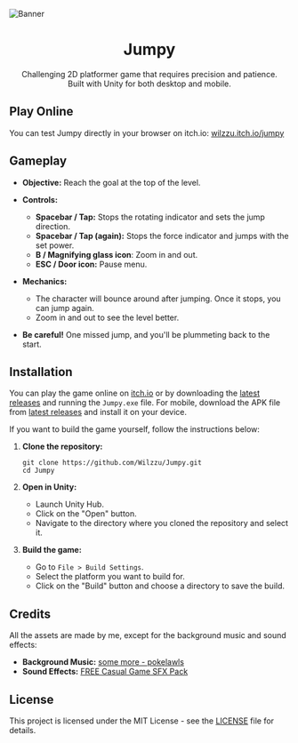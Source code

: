 ![Banner](https://i.imgur.com/svzuod5.png)

<h1 align="center">Jumpy</h1>

<p align="center">Challenging 2D platformer game that requires precision and patience.</br>Built with Unity for both desktop and mobile.</p>

## Play Online

You can test Jumpy directly in your browser on itch.io: [wilzzu.itch.io/jumpy](https://wilzzu.itch.io/jumpy)

## Gameplay

- **Objective:** Reach the goal at the top of the level.
- **Controls:**
  - **Spacebar / Tap:** Stops the rotating indicator and sets the jump direction.
  - **Spacebar / Tap (again):** Stops the force indicator and jumps with the set power.
  - **B / Magnifying glass icon**: Zoom in and out.
  - **ESC / Door icon:** Pause menu.
- **Mechanics:**

  - The character will bounce around after jumping. Once it stops, you can jump again.
  - Zoom in and out to see the level better.

- **Be careful!** One missed jump, and you'll be plummeting back to the start.

## Installation

You can play the game online on [itch.io](https://wilzzu.itch.io/jumpy) or by downloading the [latest releases](https://github.com/Wilzzu/jumpy/releases/latest) and running the `Jumpy.exe` file. For mobile, download the APK file from [latest releases](https://github.com/Wilzzu/jumpy/releases/latest) and install it on your device.

If you want to build the game yourself, follow the instructions below:

1. **Clone the repository:**

   ```
   git clone https://github.com/Wilzzu/Jumpy.git
   cd Jumpy
   ```

2. **Open in Unity:**

   - Launch Unity Hub.
   - Click on the "Open" button.
   - Navigate to the directory where you cloned the repository and select it.

3. **Build the game:**

   - Go to `File > Build Settings`.
   - Select the platform you want to build for.
   - Click on the "Build" button and choose a directory to save the build.

## Credits

All the assets are made by me, except for the background music and sound effects:

- **Background Music:** [some more - pokelawls](https://soundcloud.com/pokelawls/some-more)
- **Sound Effects:** [FREE Casual Game SFX Pack](https://assetstore.unity.com/packages/audio/sound-fx/free-casual-game-sfx-pack-54116)

## License

This project is licensed under the MIT License - see the [LICENSE](LICENSE) file for details.
